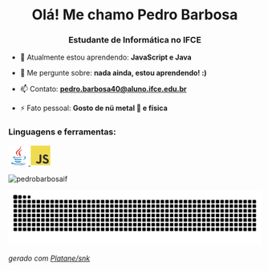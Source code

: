 <h1 align="center">Olá! Me chamo Pedro Barbosa</h1>
<h3 align="center">Estudante de Informática no IFCE</h3>


- 🌱 Atualmente estou aprendendo: **JavaScript e Java**

- 💬 Me pergunte sobre: **nada ainda, estou aprendendo! :)**

- 📫 Contato: **pedro.barbosa40@aluno.ifce.edu.br**

- ⚡ Fato pessoal: **Gosto de nü metal 🤘 e física**



<h3 align="left">Linguagens e ferramentas:</h3>
<p align="left"> <a href="https://www.java.com" target="_blank" rel="noreferrer"> <img src="https://raw.githubusercontent.com/devicons/devicon/master/icons/java/java-original.svg" alt="java" width="40" height="40"/> </a> <a href="https://developer.mozilla.org/en-US/docs/Web/JavaScript" target="_blank" rel="noreferrer"> <img src="https://raw.githubusercontent.com/devicons/devicon/master/icons/javascript/javascript-original.svg" alt="javascript" width="40" height="40"/> </a> </p>

<p><img align="center" src="https://github-readme-streak-stats.herokuapp.com/?user=pedrobarbosaif&theme=dark" alt="pedrobarbosaif" /></p>




<picture>
  <source media="(prefers-color-scheme: dark)" srcset="https://raw.githubusercontent.com/PedroBarbosaIF/PedroBarbosaIF/output/github-contribution-grid-snake-dark.svg">
  <img alt="github contribution grid snake animation" src="https://raw.githubusercontent.com/PedroBarbosaIF/PedroBarbosaIF/output/github-contribution-grid-snake-dark.svg">
</picture>

_gerado com [Platane/snk](https://github.com/Platane/snk)_


